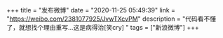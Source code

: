 +++
title = "发布微博"
date = "2020-11-25 05:49:39"
link = "https://weibo.com/2381077925/JvwTXcvPM"
description = "代码看不懂了，就想找个理由重写…这是病得治[笑cry] "
tags = ["新浪微博"]
+++
